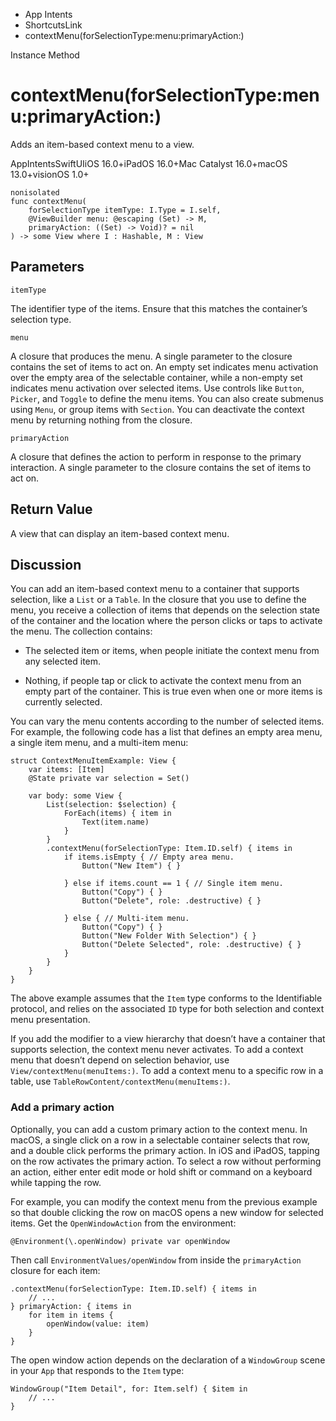

- App Intents
- ShortcutsLink
-  contextMenu(forSelectionType:menu:primaryAction:) 

Instance Method

# contextMenu(forSelectionType:menu:primaryAction:)

Adds an item-based context menu to a view.

AppIntentsSwiftUIiOS 16.0+iPadOS 16.0+Mac Catalyst 16.0+macOS 13.0+visionOS 1.0+

``` source
nonisolated
func contextMenu(
    forSelectionType itemType: I.Type = I.self,
    @ViewBuilder menu: @escaping (Set) -> M,
    primaryAction: ((Set) -> Void)? = nil
) -> some View where I : Hashable, M : View
```

## Parameters 

`itemType`  

The identifier type of the items. Ensure that this matches the container’s selection type.

`menu`  

A closure that produces the menu. A single parameter to the closure contains the set of items to act on. An empty set indicates menu activation over the empty area of the selectable container, while a non-empty set indicates menu activation over selected items. Use controls like `Button`, `Picker`, and `Toggle` to define the menu items. You can also create submenus using `Menu`, or group items with `Section`. You can deactivate the context menu by returning nothing from the closure.

`primaryAction`  

A closure that defines the action to perform in response to the primary interaction. A single parameter to the closure contains the set of items to act on.

## Return Value

A view that can display an item-based context menu.

## Discussion

You can add an item-based context menu to a container that supports selection, like a `List` or a `Table`. In the closure that you use to define the menu, you receive a collection of items that depends on the selection state of the container and the location where the person clicks or taps to activate the menu. The collection contains:

- The selected item or items, when people initiate the context menu from any selected item.

- Nothing, if people tap or click to activate the context menu from an empty part of the container. This is true even when one or more items is currently selected.

You can vary the menu contents according to the number of selected items. For example, the following code has a list that defines an empty area menu, a single item menu, and a multi-item menu:

```
struct ContextMenuItemExample: View {
    var items: [Item]
    @State private var selection = Set()

    var body: some View {
        List(selection: $selection) {
            ForEach(items) { item in
                Text(item.name)
            }
        }
        .contextMenu(forSelectionType: Item.ID.self) { items in
            if items.isEmpty { // Empty area menu.
                Button("New Item") { }

            } else if items.count == 1 { // Single item menu.
                Button("Copy") { }
                Button("Delete", role: .destructive) { }

            } else { // Multi-item menu.
                Button("Copy") { }
                Button("New Folder With Selection") { }
                Button("Delete Selected", role: .destructive) { }
            }
        }
    }
}
```

The above example assumes that the `Item` type conforms to the Identifiable protocol, and relies on the associated `ID` type for both selection and context menu presentation.

If you add the modifier to a view hierarchy that doesn’t have a container that supports selection, the context menu never activates. To add a context menu that doesn’t depend on selection behavior, use `View/contextMenu(menuItems:)`. To add a context menu to a specific row in a table, use `TableRowContent/contextMenu(menuItems:)`.

### Add a primary action

Optionally, you can add a custom primary action to the context menu. In macOS, a single click on a row in a selectable container selects that row, and a double click performs the primary action. In iOS and iPadOS, tapping on the row activates the primary action. To select a row without performing an action, either enter edit mode or hold shift or command on a keyboard while tapping the row.

For example, you can modify the context menu from the previous example so that double clicking the row on macOS opens a new window for selected items. Get the `OpenWindowAction` from the environment:

```
@Environment(\.openWindow) private var openWindow
```

Then call `EnvironmentValues/openWindow` from inside the `primaryAction` closure for each item:

```
.contextMenu(forSelectionType: Item.ID.self) { items in
    // ...
} primaryAction: { items in
    for item in items {
        openWindow(value: item)
    }
}
```

The open window action depends on the declaration of a `WindowGroup` scene in your `App` that responds to the `Item` type:

```
WindowGroup("Item Detail", for: Item.self) { $item in
    // ...
}
```

